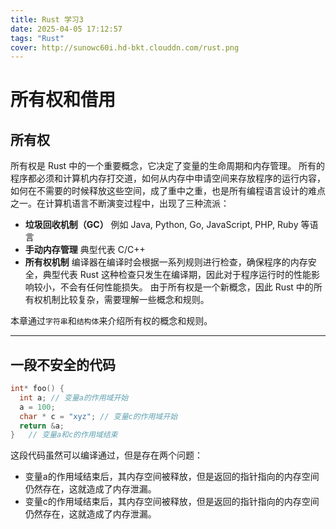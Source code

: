 ```yaml
---
title: Rust 学习3
date: 2025-04-05 17:12:57
tags: "Rust"
cover: http://sunowc60i.hd-bkt.clouddn.com/rust.png
---
```

# 所有权和借用
## 所有权
所有权是 Rust 中的一个重要概念，它决定了变量的生命周期和内存管理。
所有的程序都必须和计算机内存打交道，如何从内存中申请空间来存放程序的运行内容，如何在不需要的时候释放这些空间，成了重中之重，也是所有编程语言设计的难点之一。在计算机语言不断演变过程中，出现了三种流派：
- **垃圾回收机制（GC）** 例如 Java, Python, Go, JavaScript, PHP, Ruby 等语言
- **手动内存管理** 典型代表 C/C++
- **所有权机制** 编译器在编译时会根据一系列规则进行检查，确保程序的内存安全，典型代表 Rust
这种检查只发生在编译期，因此对于程序运行时的性能影响较小，不会有任何性能损失。
由于所有权是一个新概念，因此 Rust 中的所有权机制比较复杂，需要理解一些概念和规则。

本章通过`字符串`和`结构体`来介绍所有权的概念和规则。

--- 
## 一段不安全的代码
```cpp
int* foo() {
  int a; // 变量a的作用域开始
  a = 100;
  char * c = "xyz"; // 变量c的作用域开始
  return &a;
}   // 变量a和c的作用域结束
```
这段代码虽然可以编译通过，但是存在两个问题：
- 变量a的作用域结束后，其内存空间被释放，但是返回的指针指向的内存空间仍然存在，这就造成了内存泄漏。
- 变量c的作用域结束后，其内存空间被释放，但是返回的指针指向的内存空间仍然存在，这就造成了内存泄漏。